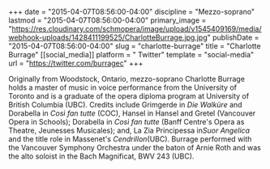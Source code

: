 +++
date = "2015-04-07T08:56:00-04:00"
discipline = "Mezzo-soprano"
lastmod = "2015-04-07T08:56:00-04:00"
primary_image = "https://res.cloudinary.com/schmopera/image/upload/v1545409169/media/webhook-uploads/1428411199525/CharlotteBurrage.jpg.jpg"
publishDate = "2015-04-07T08:56:00-04:00"
slug = "charlotte-burrage"
title = "Charlotte Burrage"
[[social_media]]
platform = " Twitter"
template = "social-media"
url = "https://twitter.com/burragec"
+++

<p>
	Originally from Woodstock, Ontario, mezzo-<span class="GlossaryTerm">soprano</span> Charlotte Burrage holds a master of music in voice performance from the University of Toronto and is a graduate of the opera diploma program at University of British Columbia (UBC). Credits include Grimgerde in <em>Die Walküre</em> and Dorabella in <em>Così fan tutte</em><span class="redactor-invisible-space"> (COC),</span> Hansel in Hansel and Gretel (Vancouver Opera in Schools); Dorabella in <em>Così fan tutte</em> (Banff Centre's Opera as Theatre, Jeunesses Musicales); and, La Zia Principessa in<em>Suor Angelica</em> and the title role in Massenet's <em>Cendrillon</em>(UBC). Burrage performed with the Vancouver Symphony Orchestra under the baton of Arnie Roth and was the alto soloist in the Bach Magnificat, BWV 243 (UBC).
</p>
